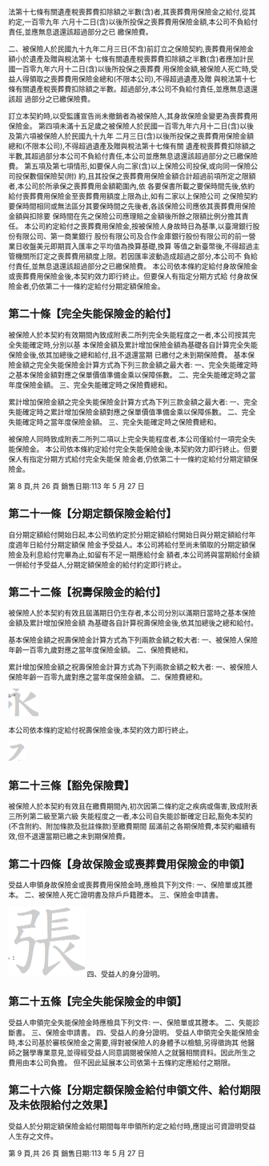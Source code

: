 法第十七條有關遺產稅喪葬費扣除額之半數(含)者,其喪葬費用保險金之給付,從其約定,一百零九年 六月十二日(含)以後所投保之喪葬費用保險金額,本公司不負給付責任,並應無息退還該超過部分之已 繳保險費。

二、被保險人於民國九十九年二月三日(不含)前訂立之保險契約,喪葬費用保險金額小於遺產及贈與稅法第十 七條有關遺產稅喪葬費扣除額之半數(含)者應加計民國一百零九年六月十二日(含)以後所投保之喪葬費 用保險金額,被保險人死亡時,受益人得領取之喪葬費用保險金總和(不限本公司),不得超過遺產及贈 與稅法第十七條有關遺產稅喪葬費扣除額之半數。超過部分,本公司不負給付責任,並應無息退還該超 過部分之已繳保險費。

訂立本契約時,以受監護宣告尚未撤銷者為被保險人,其身故保險金變更為喪葬費用保險金。 第四項未滿十五足歲之被保險人於民國一百零九年六月十二日(含)以後及第六項被保險人於民國九十九年 二月三日(含)以後所投保之喪葬費用保險金額總和(不限本公司),不得超過遺產及贈與稅法第十七條有關 遺產稅喪葬費扣除額之半數,其超過部分本公司不負給付責任,本公司並應無息退還該超過部分之已繳保險 費。 第五項及第七項情形,如要保人向二家(含)以上保險公司投保,或向同一保險公司投保數個保險契(附) 約,且其投保之喪葬費用保險金額合計超過前項所定之限額者,本公司於所承保之喪葬費用金額範圍內,依 各要保書所載之要保時間先後,依約給付喪葬費用保險金至喪葬費用額度上限為止,如有二家以上保險公司 之保險契約要保時間相同或無法區分其要保時間之先後者,各該保險公司應依其喪葬費用保險金額與扣除要 保時間在先之保險公司應理賠之金額後所餘之限額比例分擔其責任。 本公司約定給付之喪葬費用保險金,按被保險人身故時日為基準,以臺灣銀行股份有限公司、第一商業銀行 股份有限公司及合作金庫銀行股份有限公司的前一營業日收盤美元即期買入匯率之平均值為換算基礎,換算 等值之新臺幣後,不得超過主管機關所訂定之喪葬費用額度上限。若因匯率波動造成超過之部分,本公司不 負給付責任,並無息退還該超過部分之已繳保險費。 本公司依本條約定給付身故保險金或喪葬費用保險金後,本契約效力即行終止。但要保人有指定分期方式給 付身故保險金者,仍依第二十一條約定給付分期定額保險金。

## 第二十條【完全失能保險金的給付】

被保險人於本契約有效期間內致成附表二所列完全失能程度之一者,本公司按其完全失能確定時,分別以基 本保險金額及累計增加保險金額為基礎各自計算完全失能保險金後,依其加總後之總和給付,且不退還當期 已繳付之未到期保險費。 基本保險金額之完全失能保險金計算方式為下列三款金額之最大者:
一、完全失能確定時之基本保險金額對應之保單價值準備金乘以保障係數。 二、完全失能確定時之當年度保險金額。 三、完全失能確定時之保險費總和。

累計增加保險金額之完全失能保險金計算方式為下列三款金額之最大者:
一、完全失能確定時之累計增加保險金額對應之保單價值準備金乘以保障係數。 二、完全失能確定時之當年度保險金額。 三、完全失能確定時之保險費總和。

被保險人同時致成附表二所列二項以上完全失能程度者,本公司僅給付一項完全失能保險金。 本公司依本條約定給付完全失能保險金後,本契約效力即行終止。但要保人有指定分期方式給付完全失能保 險金者,仍依第二十一條約定給付分期定額保險金。

第 8 頁,共 26 頁 銷售日期:113 年 5 月 27 日

## 第二十一條【分期定額保險金給付】

自分期定額給付開始日起,本公司依約定於分期定額給付開始日與分期定額給付年度週年日給付分期定額保 險金予受益人。本公司將給付至尚未領取的分期定額保險金及利息給付完畢為止,如留有不足一期應給付金 額者,本公司將與當期給付金額一併給付予受益人,分期定額保險金的給付約定即行終止。

## 第二十二條【祝壽保險金的給付】

被保險人於本契約有效且屆滿期日仍生存者,本公司分別以滿期日當時之基本保險金額及累計增加保險金額 為基礎各自計算祝壽保險金後,依其加總後之總和給付。

基本保險金額之祝壽保險金計算方式為下列兩款金額之較大者:
一、被保險人保險年齡一百零九歲對應之當年度保險金額。 二、保險費總和。

累計增加保險金額之祝壽保險金計算方式為下列兩款金額之較大者:
一、被保險人保險年齡一百零九歲對應之當年度保險金額。 二、保險費總和。

![1_image_0.png](1_image_0.png)

本公司依本條約定給付祝壽保險金後,本契約效力即行終止。

![1_image_1.png](1_image_1.png)

## 第二十三條【豁免保險費】

被保險人於本契約有效且在繳費期間內,初次因第二條約定之疾病或傷害,致成附表三所列第二級至第六級 失能程度之一者,本公司自失能診斷確定日起,豁免本契約(不含附約、附加條款及批註條款)至繳費期間 屆滿前之各期保險費,本契約繼續有效,但不退還當期已繳之未到期保險費。

## 第二十四條【身故保險金或喪葬費用保險金的申領】

受益人申領身故保險金或喪葬費用保險金時,應檢具下列文件: 一、保險單或其謄本。 二、被保險人死亡證明書及除戶戶籍謄本。 三、保險金申請書。

![1_image_2.png](1_image_2.png) 四、受益人的身分證明。

## 第二十五條【完全失能保險金的申領】

受益人申領完全失能保險金時應檢具下列文件: 一、保險單或其謄本。 二、失能診斷書。 三、保險金申請書。 四、受益人的身分證明。 受益人申領完全失能保險金時,本公司基於審核保險金之需要,得對被保險人的身體予以檢驗,另得徵詢其 他醫師之醫學專業意見,並得經受益人同意調閱被保險人之就醫相關資料。因此所生之費用由本公司負擔。 但不因此延展本公司依第十五條約定應給付之期限。

## 第二十六條【分期定額保險金給付申領文件、給付期限及未依限給付之效果】

受益人於分期定額保險金給付期間每年申領所約定之給付時,應提出可資證明受益人生存之文件。

第 9 頁,共 26 頁 銷售日期:113 年 5 月 27 日